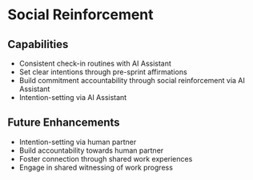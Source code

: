 # Social Reinforcement

## Capabilities

- Consistent check-in routines with AI Assistant
- Set clear intentions through pre-sprint affirmations
- Build commitment accountability through social reinforcement via AI Assistant
- Intention-setting via AI Assistant

## Future Enhancements

- Intention-setting via human partner
- Build accountability towards human partner
- Foster connection through shared work experiences
- Engage in shared witnessing of work progress
